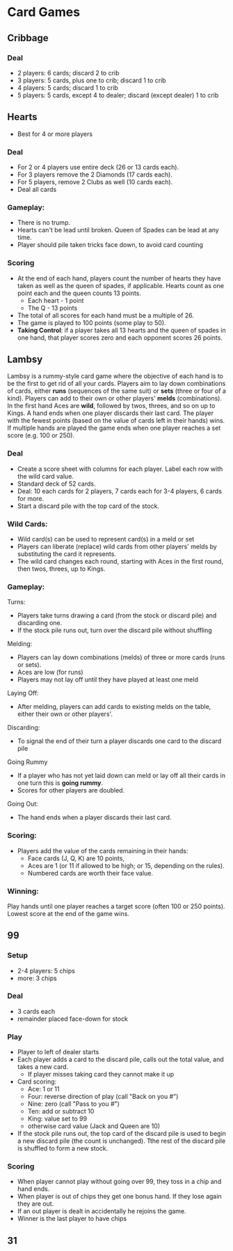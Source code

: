 # Card Games

## Cribbage

### Deal
* 2 players: 6 cards; discard 2 to crib
* 3 players: 5 cards, plus one to crib; discard 1 to crib
* 4 players: 5 cards; discard 1 to crib
* 5 players: 5 cards, except 4 to dealer; discard (except dealer) 1 to crib 

## Hearts

* Best for 4 or more players

### Deal
* For 2 or 4 players use entire deck (26 or 13 cards each).
* For 3 players remove the 2 Diamonds (17 cards each).
* For 5 players, remove 2 Clubs as well (10 cards each).
* Deal all cards  

### Gameplay:
* There is no trump.
* Hearts can't be lead until broken.  Queen of Spades can be lead at any time.
* Player should pile taken tricks face down, to avoid card counting

### Scoring
* At the end of each hand, players count the number of hearts they have taken as well as the queen of spades, if applicable.   Hearts count as one point each and the queen counts 13 points.
  * Each heart - 1 point
  * The Q - 13 points
* The total of all scores for each hand must be a multiple of 26.
* The game is played to 100 points (some play to 50).
* **Taking Control**: if a player takes all 13 hearts and the queen of spades in one hand, that player scores zero and each opponent scores 26 points.

## Lambsy

Lambsy is a rummy-style card game where the objective of each hand is to be the first to get rid of all your cards. Players aim to lay down combinations of cards, either **runs** (sequences of the same suit) or **sets** (three or four of a kind). Players can add to their own or other players' **melds** (combinations). In the first hand Aces are **wild**, followed by twos, threes, and so on up to Kings.  A hand ends when one player discards their last card. The player with the fewest points (based on the value of cards left in their hands) wins. If multiple hands are played the game ends when one player reaches a set score (e.g. 100 or 250). 

### Deal
* Create a score sheet with columns for each player. Label each row with the wild card value.
* Standard deck of 52 cards.
* Deal: 10 each cards for 2 players, 7 cards each for 3-4 players, 6 cards for more.
* Start a discard pile with the top card of the stock. 

### Wild Cards:
* Wild card(s) can be used to represent card(s) in a meld or set
* Players can liberate (replace) wild cards from other players' melds by substituting the card it represents.
* The wild card changes each round, starting with Aces in the first round, then twos, threes, up to Kings.
  
### Gameplay:
Turns:
* Players take turns drawing a card (from the stock or discard pile) and discarding one.
* If the stock pile runs out, turn over the discard pile without shuffling
  
Melding:
* Players can lay down combinations (melds) of three or more cards (runs or sets).
* Aces are low (for runs)
* Players may not lay off until they have played at least one meld
  
Laying Off:
* After melding, players can add cards to existing melds on the table, either their own or other players'.

Discarding:
* To signal the end of their turn a player discards one card to the discard pile
  
Going Rummy
* If a player who has not yet laid down can meld or lay off all their cards in one turn this is **going rummy**.
* Scores for other players are doubled.
  
Going Out:
* The hand ends when a player discards their last card. 
  
### Scoring:
* Players add the value of the cards remaining in their hands:
  * Face cards (J, Q, K) are 10 points,
  * Aces are 1 (or 11 if allowed to be high; or 15, depending on the rules).
  * Numbered cards are worth their face value. 

### Winning:
Play hands until one player reaches a target score (often 100 or 250 points). 
Lowest score at the end of the game wins. 

## 99

### Setup
* 2-4 players: 5 chips
* more: 3 chips

### Deal
* 3 cards each
* remainder placed face-down for stock

### Play
* Player to left of dealer starts
* Each player adds a card to the discard pile, calls out the total value, and takes a new card.
  * If player misses taking card they cannot make it up
* Card scoring:
  * Ace: 1 or 11
  * Four: reverse direction of play (call "Back on you #")
  * Nine: zero (call "Pass to you #")
  * Ten: add or subtract 10
  * King: value set to 99
  * otherwise card value (Jack and Queen are 10)
* If the stock pile runs out, the top card of the discard pile is used to begin a new discard pile (the count is unchanged). Tthe rest of the discard pile is shuffled to form a new stock.

### Scoring
* When player cannot play without going over 99, they toss in a chip and hand ends.
* When player is out of chips they get one bonus hand.  If they lose again they are out.
* If an out player is dealt in accidentally he rejoins the game.
* Winner is the last player to have chips

## 31


